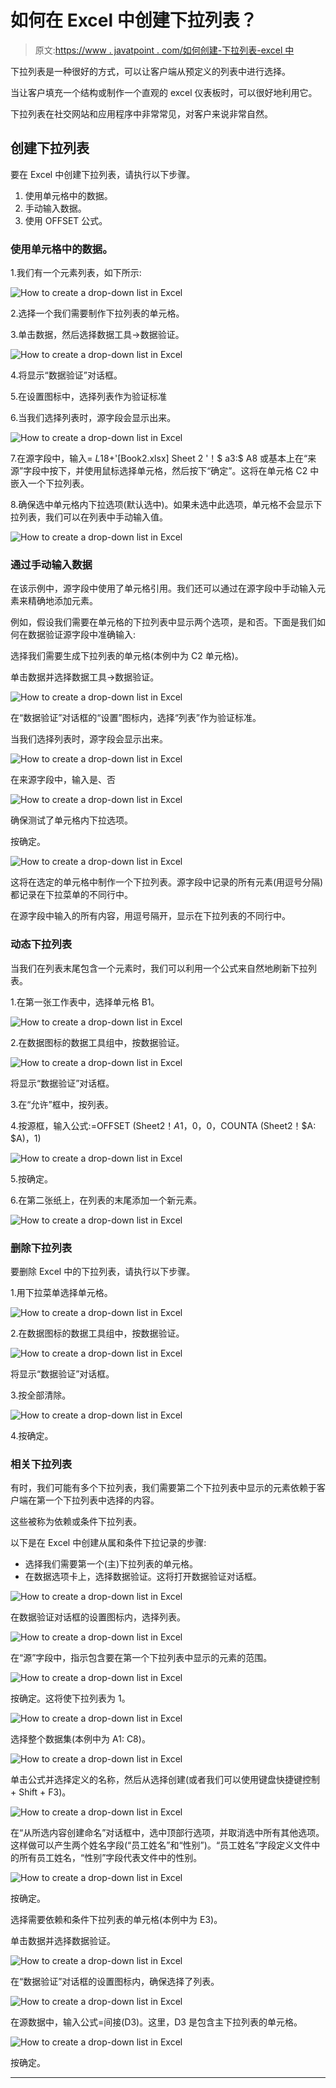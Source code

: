 # 如何在 Excel 中创建下拉列表？

> 原文:[https://www . javatpoint . com/如何创建-下拉列表-excel 中](https://www.javatpoint.com/how-to-create-drop-down-list-in-excel)

下拉列表是一种很好的方式，可以让客户端从预定义的列表中进行选择。

当让客户填充一个结构或制作一个直观的 excel 仪表板时，可以很好地利用它。

下拉列表在社交网站和应用程序中非常常见，对客户来说非常自然。

## 创建下拉列表

要在 Excel 中创建下拉列表，请执行以下步骤。

1.  使用单元格中的数据。
2.  手动输入数据。
3.  使用 OFFSET 公式。

### 使用单元格中的数据。

1.我们有一个元素列表，如下所示:

![How to create a drop-down list in Excel](../Images/25cab727f663926373b634fd502c3beb.png)

2.选择一个我们需要制作下拉列表的单元格。

3.单击数据，然后选择数据工具→数据验证。

![How to create a drop-down list in Excel](../Images/b686cae1499c4cd87d04e173fcee3197.png)

4.将显示“数据验证”对话框。

5.在设置图标中，选择列表作为验证标准

6.当我们选择列表时，源字段会显示出来。

![How to create a drop-down list in Excel](../Images/97ed5430f372149459f14285290571d3.png)

7.在源字段中，输入= $L$18+'[Book2.xlsx] Sheet 2 '！$ a3:$ A8 或基本上在“来源”字段中按下，并使用鼠标选择单元格，然后按下“确定”。这将在单元格 C2 中嵌入一个下拉列表。

8.确保选中单元格内下拉选项(默认选中)。如果未选中此选项，单元格不会显示下拉列表，我们可以在列表中手动输入值。

![How to create a drop-down list in Excel](../Images/be290f57da96737f1542f279f9ba7440.png)

### 通过手动输入数据

在该示例中，源字段中使用了单元格引用。我们还可以通过在源字段中手动输入元素来精确地添加元素。

例如，假设我们需要在单元格的下拉列表中显示两个选项，是和否。下面是我们如何在数据验证源字段中准确输入:

选择我们需要生成下拉列表的单元格(本例中为 C2 单元格)。

单击数据并选择数据工具->数据验证。

![How to create a drop-down list in Excel](../Images/ec5a9aa65d8012e222d6d3d5a2b9738d.png)

在“数据验证”对话框的“设置”图标内，选择“列表”作为验证标准。

当我们选择列表时，源字段会显示出来。

![How to create a drop-down list in Excel](../Images/f124a7b6c20a6b182b04bdaae18daaba.png)

在来源字段中，输入是、否

![How to create a drop-down list in Excel](../Images/7a9d8024acc1c376d0f9823017c394a5.png)

确保测试了单元格内下拉选项。

按确定。

![How to create a drop-down list in Excel](../Images/841cb66ef7273fda37d7da4edb0be390.png)

这将在选定的单元格中制作一个下拉列表。源字段中记录的所有元素(用逗号分隔)都记录在下拉菜单的不同行中。

在源字段中输入的所有内容，用逗号隔开，显示在下拉列表的不同行中。

### 动态下拉列表

当我们在列表末尾包含一个元素时，我们可以利用一个公式来自然地刷新下拉列表。

1.在第一张工作表中，选择单元格 B1。

![How to create a drop-down list in Excel](../Images/1cf4180b8bf2d50ff03532fc4ea00fe4.png)

2.在数据图标的数据工具组中，按数据验证。

![How to create a drop-down list in Excel](../Images/c38587fe992bfc63aac8d46bc9664819.png)

将显示“数据验证”对话框。

3.在“允许”框中，按列表。

4.按源框，输入公式:=OFFSET (Sheet2！$A$1，0，0，COUNTA (Sheet2！$A: $A)，1)

![How to create a drop-down list in Excel](../Images/1899a95076b52029b7c9a4f79196460d.png)

5.按确定。

6.在第二张纸上，在列表的末尾添加一个新元素。

![How to create a drop-down list in Excel](../Images/0afbcba040127e05f20d92cebc03e77a.png)

### 删除下拉列表

要删除 Excel 中的下拉列表，请执行以下步骤。

1.用下拉菜单选择单元格。

![How to create a drop-down list in Excel](../Images/8d9c1bb8cb222d4cdb1cdcc19c9721c5.png)

2.在数据图标的数据工具组中，按数据验证。

![How to create a drop-down list in Excel](../Images/5866bc1b9f036bb6280044dc6b1e30ab.png)

将显示“数据验证”对话框。

3.按全部清除。

![How to create a drop-down list in Excel](../Images/d18400f642178ba47a44566657823af1.png)

4.按确定。

### 相关下拉列表

有时，我们可能有多个下拉列表，我们需要第二个下拉列表中显示的元素依赖于客户端在第一个下拉列表中选择的内容。

这些被称为依赖或条件下拉列表。

以下是在 Excel 中创建从属和条件下拉记录的步骤:

*   选择我们需要第一个(主)下拉列表的单元格。
*   在数据选项卡上，选择数据验证。这将打开数据验证对话框。

![How to create a drop-down list in Excel](../Images/6fe189712200cd165c44d538ac992479.png)

在数据验证对话框的设置图标内，选择列表。

![How to create a drop-down list in Excel](../Images/6436bb435875a33f0bc58ba4d53b3465.png)

在“源”字段中，指示包含要在第一个下拉列表中显示的元素的范围。

![How to create a drop-down list in Excel](../Images/ea260d354ce41a4a249c83e7cbf2a523.png)

按确定。这将使下拉列表为 1。

![How to create a drop-down list in Excel](../Images/be35a11a9908b8348e66dada4bede217.png)

选择整个数据集(本例中为 A1: C8)。

![How to create a drop-down list in Excel](../Images/38545b366161564524817325bb83a185.png)

单击公式并选择定义的名称，然后从选择创建(或者我们可以使用键盘快捷键控制+ Shift + F3)。

![How to create a drop-down list in Excel](../Images/026c302580dff2400d5f4aaf74735ad4.png)

在“从所选内容创建命名”对话框中，选中顶部行选项，并取消选中所有其他选项。这样做可以产生两个姓名字段(“员工姓名”和“性别”)。“员工姓名”字段定义文件中的所有员工姓名，“性别”字段代表文件中的性别。

![How to create a drop-down list in Excel](../Images/372f090c97e394578f078b72fea0582b.png)

按确定。

选择需要依赖和条件下拉列表的单元格(本例中为 E3)。

单击数据并选择数据验证。

![How to create a drop-down list in Excel](../Images/540b921a09d6a2217b21075770e377db.png)

在“数据验证”对话框的设置图标内，确保选择了列表。

![How to create a drop-down list in Excel](../Images/41a899022f71a8ea9ea58dca28ead4f2.png)

在源数据中，输入公式=间接(D3)。这里，D3 是包含主下拉列表的单元格。

![How to create a drop-down list in Excel](../Images/fb3ff3fc7ddf36de7fbd05b97150d5bf.png)

按确定。

* * *